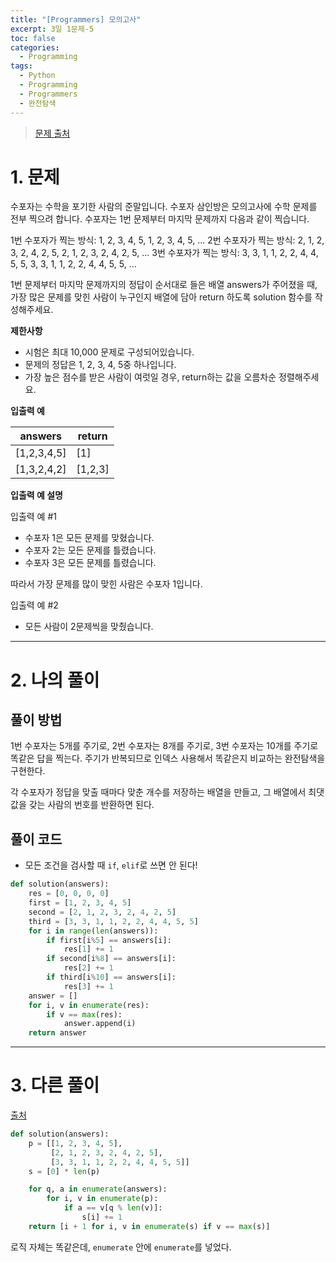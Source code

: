 ```yaml
---
title: "[Programmers] 모의고사"
excerpt: 3일 1문제-5
toc: false
categories:
  - Programming
tags:
  - Python
  - Programming
  - Programmers
  - 완전탐색
---
```






> [문제 출처](https://programmers.co.kr/learn/courses/30/lessons/42840#)



# 1. 문제



수포자는 수학을 포기한 사람의 준말입니다. 수포자 삼인방은 모의고사에 수학 문제를 전부 찍으려 합니다. 수포자는 1번 문제부터 마지막 문제까지 다음과 같이 찍습니다.

1번 수포자가 찍는 방식: 1, 2, 3, 4, 5, 1, 2, 3, 4, 5, ...
2번 수포자가 찍는 방식: 2, 1, 2, 3, 2, 4, 2, 5, 2, 1, 2, 3, 2, 4, 2, 5, ...
3번 수포자가 찍는 방식: 3, 3, 1, 1, 2, 2, 4, 4, 5, 5, 3, 3, 1, 1, 2, 2, 4, 4, 5, 5, ...

1번 문제부터 마지막 문제까지의 정답이 순서대로 들은 배열 answers가 주어졌을 때, 가장 많은 문제를 맞힌 사람이 누구인지 배열에 담아 return 하도록 solution 함수를 작성해주세요.



**제한사항**

- 시험은 최대 10,000 문제로 구성되어있습니다.
- 문제의 정답은 1, 2, 3, 4, 5중 하나입니다.
- 가장 높은 점수를 받은 사람이 여럿일 경우, return하는 값을 오름차순 정렬해주세요.



**입출력 예**

| answers     | return  |
| ----------- | ------- |
| [1,2,3,4,5] | [1]     |
| [1,3,2,4,2] | [1,2,3] |



**입출력 예 설명**

입출력 예 #1

- 수포자 1은 모든 문제를 맞혔습니다.
- 수포자 2는 모든 문제를 틀렸습니다.
- 수포자 3은 모든 문제를 틀렸습니다.

따라서 가장 문제를 많이 맞힌 사람은 수포자 1입니다.

입출력 예 #2

- 모든 사람이 2문제씩을 맞췄습니다.



---



# 2. 나의 풀이 



## 풀이 방법

 1번 수포자는 5개를 주기로, 2번 수포자는 8개를 주기로, 3번 수포자는 10개를 주기로 똑같은 답을 찍는다. 주기가 반복되므로 인덱스 사용해서 똑같은지 비교하는 완전탐색을 구현한다.

 각 수포자가 정답을 맞출 때마다 맞춘 개수를 저장하는 배열을 만들고, 그 배열에서 최댓값을 갖는 사람의 번호를 반환하면 된다.



## 풀이 코드

* 모든 조건을 검사할 때 `if`, `elif`로 쓰면 안 된다!

```python
def solution(answers):
    res = [0, 0, 0, 0]
    first = [1, 2, 3, 4, 5]
    second = [2, 1, 2, 3, 2, 4, 2, 5]
    third = [3, 3, 1, 1, 2, 2, 4, 4, 5, 5]        
    for i in range(len(answers)):
        if first[i%5] == answers[i]:
            res[1] += 1
        if second[i%8] == answers[i]:
            res[2] += 1
        if third[i%10] == answers[i]:
            res[3] += 1
    answer = []
    for i, v in enumerate(res):
        if v == max(res):
            answer.append(i)
    return answer
```





---



# 3. 다른 풀이



[출처](https://programmers.co.kr/learn/courses/30/lessons/42840/solution_groups?language=python3)



```python
def solution(answers):
    p = [[1, 2, 3, 4, 5],
         [2, 1, 2, 3, 2, 4, 2, 5],
         [3, 3, 1, 1, 2, 2, 4, 4, 5, 5]]
    s = [0] * len(p)

    for q, a in enumerate(answers):
        for i, v in enumerate(p):
            if a == v[q % len(v)]:
                s[i] += 1
    return [i + 1 for i, v in enumerate(s) if v == max(s)]
```

  로직 자체는 똑같은데, `enumerate` 안에 `enumerate`를 넣었다.

